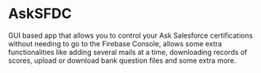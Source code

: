 # AskSFDC
GUI based app that allows you to control your Ask Salesforce certifications without needing to go to the Firebase Console, allows some extra functionalities like adding several mails at a time, downloading records of scores, upload or download bank question files and some extra more.

